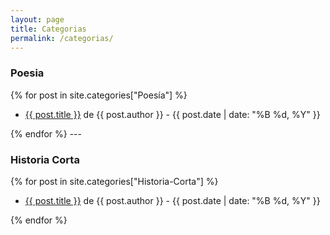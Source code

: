 ```yaml
---
layout: page
title: Categorias
permalink: /categorias/
---
```

<h3>Poesia</h3>
{% for post in site.categories["Poesía"] %}
  <ul>
    <li>
      <a href="{{ post.url | relative_url }}" target="_blank">{{ post.title }}</a> de {{ post.author }} - {{ post.date | date: "%B %d, %Y" }}
    </li>
  </ul>
{% endfor %}
---
<h3>Historia Corta</h3>
{% for post in site.categories["Historia-Corta"] %}
  <ul>
    <li>
      <a href="{{ post.url | relative_url }}" target="_blank">{{ post.title }}</a> de {{ post.author }} - {{ post.date | date: "%B %d, %Y" }}
    </li>
  </ul>
{% endfor %}

